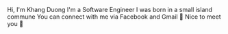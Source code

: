
Hi, I'm Khang Duong
I'm a Software Engineer
I was born in a small island commune
You can connect with me via Facebook and Gmail 🤝 Nice to meet you 🤝
